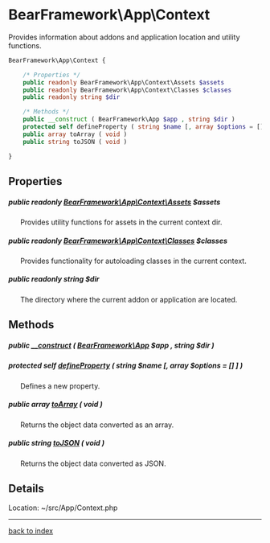 # BearFramework\App\Context

Provides information about addons and application location and utility functions.

```php
BearFramework\App\Context {

	/* Properties */
	public readonly BearFramework\App\Context\Assets $assets
	public readonly BearFramework\App\Context\Classes $classes
	public readonly string $dir

	/* Methods */
	public __construct ( BearFramework\App $app , string $dir )
	protected self defineProperty ( string $name [, array $options = [] ] )
	public array toArray ( void )
	public string toJSON ( void )

}
```

## Properties

##### public readonly [BearFramework\App\Context\Assets](bearframework.app.context.assets.class.md) $assets

&nbsp;&nbsp;&nbsp;&nbsp;&nbsp;&nbsp;Provides utility functions for assets in the current context dir.

##### public readonly [BearFramework\App\Context\Classes](bearframework.app.context.classes.class.md) $classes

&nbsp;&nbsp;&nbsp;&nbsp;&nbsp;&nbsp;Provides functionality for autoloading classes in the current context.

##### public readonly string $dir

&nbsp;&nbsp;&nbsp;&nbsp;&nbsp;&nbsp;The directory where the current addon or application are located.

## Methods

##### public [__construct](bearframework.app.context.__construct.method.md) ( [BearFramework\App](bearframework.app.class.md) $app , string $dir )

##### protected self [defineProperty](bearframework.app.context.defineproperty.method.md) ( string $name [, array $options = [] ] )

&nbsp;&nbsp;&nbsp;&nbsp;&nbsp;&nbsp;Defines a new property.

##### public array [toArray](bearframework.app.context.toarray.method.md) ( void )

&nbsp;&nbsp;&nbsp;&nbsp;&nbsp;&nbsp;Returns the object data converted as an array.

##### public string [toJSON](bearframework.app.context.tojson.method.md) ( void )

&nbsp;&nbsp;&nbsp;&nbsp;&nbsp;&nbsp;Returns the object data converted as JSON.

## Details

Location: ~/src/App/Context.php

---

[back to index](index.md)


